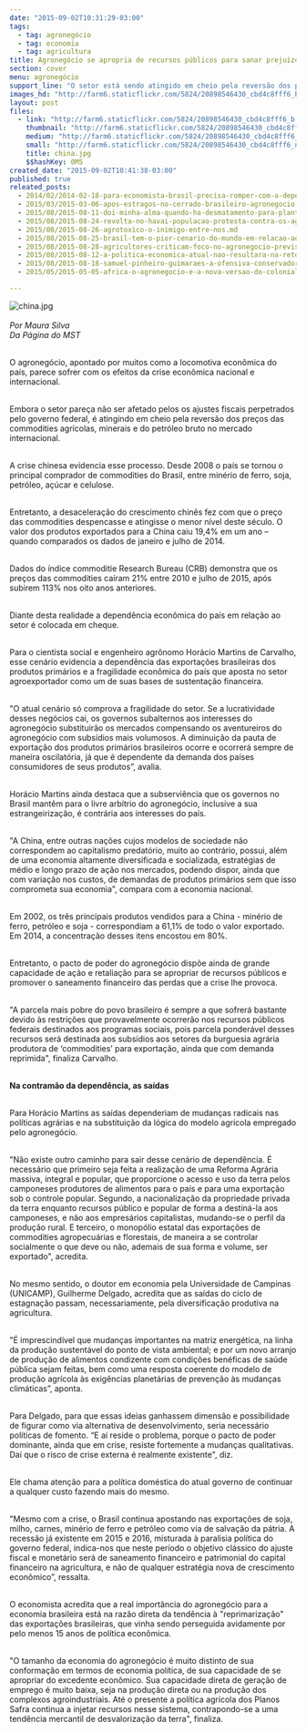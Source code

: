 ```yaml
---
date: "2015-09-02T10:31:29-03:00"
tags:
  - tag: agronegócio
  - tag: economia
  - tag: agricultura
title: Agronegócio se apropria de recursos públicos para sanar prejuízo que lhe é inerente
section: cover
menu: agronegócio
support_line: "O setor está sendo atingido em cheio pela reversão dos preços das commodities com a crise chinesa, colocando em cheque a dependência econômica do país."
images_hd: "http://farm6.staticflickr.com/5824/20898546430_cbd4c8fff6_b.jpg"
layout: post
files:
  - link: "http://farm6.staticflickr.com/5824/20898546430_cbd4c8fff6_b.jpg"
    thumbnail: "http://farm6.staticflickr.com/5824/20898546430_cbd4c8fff6_t.jpg"
    medium: "http://farm6.staticflickr.com/5824/20898546430_cbd4c8fff6_z.jpg"
    small: "http://farm6.staticflickr.com/5824/20898546430_cbd4c8fff6_n.jpg"
    title: china.jpg
    $$hashKey: 0M5
created_date: "2015-09-02T10:41:38-03:00"
published: true
releated_posts:
  - 2014/02/2014-02-18-para-economista-brasil-precisa-romper-com-a-dependencia-da-agroexportacao.md-e
  - 2015/03/2015-03-06-apos-estragos-no-cerrado-brasileiro-agronegocio-avanca-sobre-terras-mocambicanas.md
  - 2015/08/2015-08-11-doi-minha-alma-quando-ha-desmatamento-para-plantar-a-soja-diz-papa.md
  - 2015/08/2015-08-24-revolta-no-havai-populacao-protesta-contra-os-agrotoxicos-e-transgenicos.md
  - 2015/08/2015-08-26-agrotoxico-o-inimigo-entre-nos.md
  - 2015/08/2015-08-25-brasil-tem-o-pior-cenario-do-mundo-em-relacao-aos-agrotoxicos-adverte-especialista.md
  - 2015/08/2015-08-28-agricultores-criticam-foco-no-agronegocio-previsto-no-programa-classe-media-no-campo.md
  - 2015/08/2015-08-12-a-politica-economica-atual-nao-resultara-na-retomada-do-crescimento-diz-marcio-pochmann.md
  - 2015/08/2015-08-18-samuel-pinheiro-guimaraes-a-ofensiva-conservadora-e-as-crises.md
  - 2015/05/2015-05-05-africa-o-agronegocio-e-a-nova-versao-do-colonialismo.md

---
```

<p><img alt="china.jpg" src="http://farm6.staticflickr.com/5824/20898546430_cbd4c8fff6_b.jpg" /><br />
<br />
<em>Por Maura Silva<br />
Da P&aacute;gina do MST</em></p>

<p><br />
O agroneg&oacute;cio, apontado por muitos como a locomotiva econ&ocirc;mica do pa&iacute;s, parece sofrer com os efeitos da crise econ&ocirc;mica nacional e internacional.</p>

<p><br />
Embora o setor pare&ccedil;a n&atilde;o ser afetado pelos os ajustes fiscais perpetrados pelo governo federal, &eacute; atingindo em cheio pela revers&atilde;o dos pre&ccedil;os das commodities agr&iacute;colas, minerais e do petr&oacute;leo bruto no mercado internacional.</p>

<p><br />
A crise chinesa evidencia esse processo. Desde 2008 o pa&iacute;s se tornou o principal comprador de commodities do Brasil, entre min&eacute;rio de ferro, soja, petr&oacute;leo, a&ccedil;&uacute;car e celulose.</p>

<p><br />
Entretanto, a desacelera&ccedil;&atilde;o do crescimento chin&ecirc;s fez com que o pre&ccedil;o das commodities despencasse e atingisse o menor n&iacute;vel deste s&eacute;culo. O valor dos produtos exportados para a China caiu 19,4% em um ano &ndash; quando comparados os dados de janeiro e julho de 2014.</p>

<p><br />
Dados do &iacute;ndice commoditie Research Bureau (CRB) demonstra que os pre&ccedil;os das commodities ca&iacute;ram 21% entre 2010 e julho de 2015, ap&oacute;s subirem 113% nos oito anos anteriores.</p>

<p><br />
Diante desta realidade a depend&ecirc;ncia econ&ocirc;mica do pa&iacute;s em rela&ccedil;&atilde;o ao setor &eacute; colocada em cheque.</p>

<p><br />
Para o cientista social e engenheiro agr&ocirc;nomo Hor&aacute;cio Martins de Carvalho, esse cen&aacute;rio evidencia a depend&ecirc;ncia das exporta&ccedil;&otilde;es brasileiras dos produtos prim&aacute;rios e a fragilidade econ&ocirc;mica do pa&iacute;s que aposta no setor agroexportador como um de suas bases de sustenta&ccedil;&atilde;o financeira.</p>

<p><br />
&quot;O atual cen&aacute;rio s&oacute; comprova a fragilidade do setor. Se a lucratividade desses neg&oacute;cios cai, os governos subalternos aos interesses do agroneg&oacute;cio substituir&atilde;o os mercados compensando os aventureiros do agroneg&oacute;cio com subs&iacute;dios mais volumosos. A diminui&ccedil;&atilde;o da pauta de exporta&ccedil;&atilde;o dos produtos prim&aacute;rios brasileiros ocorre e ocorrer&aacute; sempre de maneira oscilat&oacute;ria, j&aacute; que &eacute; dependente da demanda dos pa&iacute;ses consumidores de seus produtos&rdquo;, avalia.</p>

<p><br />
Hor&aacute;cio Martins ainda destaca que a subservi&ecirc;ncia que os governos no Brasil mant&ecirc;m para o livre arb&iacute;trio do agroneg&oacute;cio, inclusive a sua estrangeiriza&ccedil;&atilde;o, &eacute; contr&aacute;ria aos interesses do pa&iacute;s.</p>

<p><br />
&quot;A China, entre outras na&ccedil;&otilde;es cujos modelos de sociedade n&atilde;o correspondem ao capitalismo predat&oacute;rio, muito ao contr&aacute;rio, possui, al&eacute;m de uma economia altamente diversificada e socializada, estrat&eacute;gias de m&eacute;dio e longo prazo de a&ccedil;&atilde;o nos mercados, podendo dispor, ainda que com varia&ccedil;&atilde;o nos custos, de demandas de produtos prim&aacute;rios sem que isso comprometa sua economia&quot;, compara com a economia nacional.</p>

<p><br />
Em 2002, os tr&ecirc;s principais produtos vendidos para a China - min&eacute;rio de ferro, petr&oacute;leo e soja - correspondiam a 61,1% de todo o valor exportado. Em 2014, a concentra&ccedil;&atilde;o desses itens encostou em 80%. &nbsp;</p>

<p><br />
Entretanto, o pacto de poder do agroneg&oacute;cio disp&otilde;e ainda de grande capacidade de a&ccedil;&atilde;o e retalia&ccedil;&atilde;o para se apropriar de recursos p&uacute;blicos e promover o saneamento financeiro das perdas que a crise lhe provoca.</p>

<p><br />
&quot;A parcela mais pobre do povo brasileiro &eacute; sempre a que sofrer&aacute; bastante devido &agrave;s restri&ccedil;&otilde;es que provavelmente ocorrer&atilde;o nos recursos p&uacute;blicos federais destinados aos programas sociais, pois parcela ponder&aacute;vel desses recursos ser&aacute; destinada aos subs&iacute;dios aos setores da burguesia agr&aacute;ria produtora de &lsquo;commodities&rsquo; para exporta&ccedil;&atilde;o, ainda que com demanda reprimida&quot;, finaliza Carvalho.</p>

<p><br />
<strong>Na contram&atilde;o da depend&ecirc;ncia, as sa&iacute;das</strong></p>

<p><br />
Para Hor&aacute;cio Martins as sa&iacute;das dependeriam de mudan&ccedil;as radicais nas pol&iacute;ticas agr&aacute;rias e na substitui&ccedil;&atilde;o da l&oacute;gica do modelo agr&iacute;cola empregado pelo agroneg&oacute;cio.</p>

<p><br />
&quot;N&atilde;o existe outro caminho para sair desse cen&aacute;rio de depend&ecirc;ncia. &Eacute; necess&aacute;rio que primeiro seja feita a realiza&ccedil;&atilde;o de uma Reforma Agr&aacute;ria massiva, integral e popular, que proporcione o acesso e uso da terra pelos camponeses produtores de alimentos para o pa&iacute;s e para uma exporta&ccedil;&atilde;o sob o controle popular. Segundo, a nacionaliza&ccedil;&atilde;o da propriedade privada da terra enquanto recursos p&uacute;blico e popular de forma a destin&aacute;-la aos camponeses, e n&atilde;o aos empres&aacute;rios capitalistas, mudando-se o perfil da produ&ccedil;&atilde;o rural. E terceiro, o monop&oacute;lio estatal das exporta&ccedil;&otilde;es de commodities agropecu&aacute;rias e florestais, de maneira a se controlar socialmente o que deve ou n&atilde;o, ademais de sua forma e volume, ser exportado&quot;, acredita.</p>

<p><br />
No mesmo sentido, o doutor em economia pela Universidade de Campinas (UNICAMP), Guilherme Delgado, acredita que as sa&iacute;das do ciclo de estagna&ccedil;&atilde;o passam, necessariamente, pela diversifica&ccedil;&atilde;o produtiva na agricultura.</p>

<p><br />
&quot;&Eacute; imprescind&iacute;vel que mudan&ccedil;as importantes na matriz energ&eacute;tica, na linha da produ&ccedil;&atilde;o sustent&aacute;vel do ponto de vista ambiental; e por um novo arranjo de produ&ccedil;&atilde;o de alimentos condizente com condi&ccedil;&otilde;es ben&eacute;ficas de sa&uacute;de p&uacute;blica sejam feitas, bem como uma resposta coerente do modelo de produ&ccedil;&atilde;o agr&iacute;cola &agrave;s exig&ecirc;ncias planet&aacute;rias de preven&ccedil;&atilde;o &agrave;s mudan&ccedil;as clim&aacute;ticas&rdquo;, aponta.</p>

<p><br />
Para Delgado, para que essas ideias ganhassem dimens&atilde;o e possibilidade de figurar como via alternativa de desenvolvimento, seria necess&aacute;rio pol&iacute;ticas de fomento. &ldquo;E a&iacute; reside o problema, porque o pacto de poder dominante, ainda que em crise, resiste fortemente a mudan&ccedil;as qualitativas. Da&iacute; que o risco de crise externa &eacute; realmente existente&quot;, diz.</p>

<p><br />
Ele chama aten&ccedil;&atilde;o para a pol&iacute;tica dom&eacute;stica do atual governo de continuar a qualquer custo fazendo mais do mesmo.</p>

<p><br />
&quot;Mesmo com a crise, o Brasil continua apostando nas exporta&ccedil;&otilde;es de soja, milho, carnes, min&eacute;rio de ferro e petr&oacute;leo como via de salva&ccedil;&atilde;o da p&aacute;tria. A recess&atilde;o j&aacute; existente em 2015 e 2016, misturada &agrave; paralisia pol&iacute;tica do governo federal, indica-nos que neste per&iacute;odo o objetivo cl&aacute;ssico do ajuste fiscal e monet&aacute;rio ser&aacute; de saneamento financeiro e patrimonial do capital financeiro na agricultura, e n&atilde;o de qualquer estrat&eacute;gia nova de crescimento econ&ocirc;mico&rdquo;, ressalta.</p>

<p><br />
O economista acredita que a real import&acirc;ncia do agroneg&oacute;cio para a economia brasileira est&aacute; na raz&atilde;o direta da tend&ecirc;ncia &agrave; &quot;reprimariza&ccedil;&atilde;o&quot; das exporta&ccedil;&otilde;es brasileiras, que vinha sendo perseguida avidamente por pelo menos 15 anos de pol&iacute;tica econ&ocirc;mica.</p>

<p><br />
&quot;O tamanho da economia do agroneg&oacute;cio &eacute; muito distinto de sua conforma&ccedil;&atilde;o em termos de economia pol&iacute;tica, de sua capacidade de se apropriar do excedente econ&ocirc;mico. Sua capacidade direta de gera&ccedil;&atilde;o de emprego &eacute; muito baixa, seja na produ&ccedil;&atilde;o direta ou na produ&ccedil;&atilde;o dos complexos agroindustriais. At&eacute; o presente a pol&iacute;tica agr&iacute;cola dos Planos Safra continua a injetar recursos nesse sistema, contrapondo-se a uma tend&ecirc;ncia mercantil de desvaloriza&ccedil;&atilde;o da terra&quot;, finaliza.</p>
